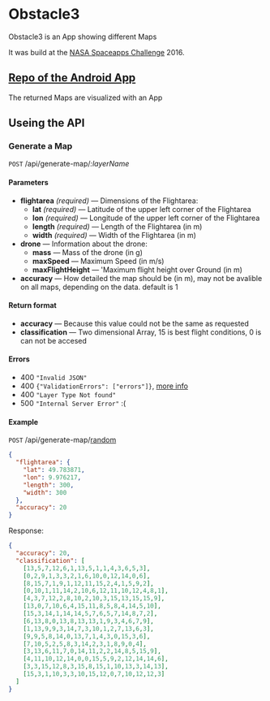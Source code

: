 # Obstacle3

Obstacle3 is an App showing different Maps

It was build at the [NASA Spaceapps Challenge](https://2016.spaceappschallenge.org/locations/wuerzburg-germany) 2016.

## [Repo of the Android App](https://github.com/olheimer/ObstacleApp)

The returned Maps are visualized with an App

## Useing the API
### Generate a Map

`POST` /api/generate-map/*:layerName*

#### Parameters

- **flightarea** *(required)* — Dimensions of the Flightarea:
  - **lat** *(required)* — Latitude of the upper left corner of the Flightarea
  - **lon** *(required)* — Longitude of the upper left corner of the Flightarea
  - **length** *(required)* — Length of the Flightarea (in m)
  - **width** *(required)* — Width of the Flightarea (in m)
- **drone** — Information about the drone:
  - **mass** — Mass of the drone (in g)
  - **maxSpeed** — Maximum Speed (in m/s)
  - **maxFlightHeight** — 'Maximum flight height over Ground (in m)
- **accuracy** — How detailed the map should be (in m), may not be avalible on all maps, depending on the data. default is 1

#### Return format

- **accuracy** — Because this value could not be the same as requested
- **classification** — Two dimensional Array, 15 is best flight conditions, 0 is can not be accesed

#### Errors

- 400 `"Invalid JSON"`
- 400 `{"ValidationErrors": ["errors"]}`, [more info](schemas/generate-map.js)
- 400 `"Layer Type Not found"`
- 500 `"Internal Server Error"` :(

#### Example

`POST` /api/generate-map/[random](layers/random.js)
```json
{
  "flightarea": {
    "lat": 49.783871,
    "lon": 9.976217,
    "length": 300,
    "width": 300
  },
  "accuracy": 20
}
```

Response:
```json
{
  "accuracy": 20,
  "classification": [
    [13,5,7,12,6,1,13,5,1,1,4,3,6,5,3],
    [0,2,9,1,3,3,2,1,6,10,0,12,14,0,6],
    [8,15,7,1,9,1,12,11,15,2,4,1,5,9,2],
    [0,10,1,11,14,2,10,6,12,11,10,12,4,8,1],
    [4,3,7,12,2,8,10,2,10,3,15,13,15,15,9],
    [13,0,7,10,6,4,15,11,8,5,8,4,14,5,10],
    [15,3,14,1,14,14,5,7,6,5,7,14,8,7,2],
    [6,13,8,0,13,8,13,13,1,9,3,4,6,7,9],
    [1,13,9,9,3,14,7,3,10,1,2,7,13,6,3],
    [9,9,5,8,14,0,13,7,1,4,3,0,15,3,6],
    [7,10,5,2,5,8,3,14,2,3,1,8,9,0,4],
    [3,13,6,11,7,0,14,11,2,2,14,8,5,15,9],
    [4,11,10,12,14,0,0,15,5,9,2,12,14,14,6],
    [3,3,15,12,8,3,15,8,15,1,10,13,3,14,13],
    [15,3,1,10,3,3,10,15,12,0,7,10,12,12,3]
  ]
}
```
